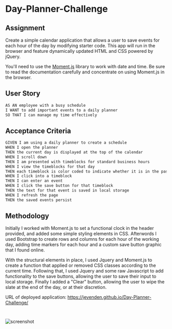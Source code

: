 # Day-Planner-Challenge

## Assignment

Create a simple calendar application that allows a user to save events for each hour of the day by modifying starter code. This app will run in the browser and feature dynamically updated HTML and CSS powered by jQuery.

You'll need to use the [Moment.js](https://momentjs.com/) library to work with date and time. Be sure to read the documentation carefully and concentrate on using Moment.js in the browser.

## User Story

```md
AS AN employee with a busy schedule
I WANT to add important events to a daily planner
SO THAT I can manage my time effectively
```

## Acceptance Criteria

```md
GIVEN I am using a daily planner to create a schedule
WHEN I open the planner
THEN the current day is displayed at the top of the calendar
WHEN I scroll down
THEN I am presented with timeblocks for standard business hours
WHEN I view the timeblocks for that day
THEN each timeblock is color coded to indicate whether it is in the past, present, or future
WHEN I click into a timeblock
THEN I can enter an event
WHEN I click the save button for that timeblock
THEN the text for that event is saved in local storage
WHEN I refresh the page
THEN the saved events persist
```

## Methodology

Initially I worked with Moment.js to set a functional clock in the header provided, and added
some simple styling elements in CSS. Afterwords I used Bootstrap to create rows and columns for
each hour of the working day, adding time markers for each hour and a custom save button
graphic that I found online.

With the structural elements in place, I used Jquery and Moment.js to create a function that
applied or removed CSS classes according to the current time. Following that, I used Jquery
and some raw Javascript to add functionality to the save buttons, allowing the user to save
their input to local storage. Finally I added a "Clear" button, allowing the user to wipe the
slate at the end of the day, or at their discretion.

URL of deployed application: https://jevenden.github.io/Day-Planner-Challenge/

```


```

![screenshot](https://user-images.githubusercontent.com/102879070/171288842-60fcf0c2-8a40-413d-8595-26cdc8e92932.jpg)

